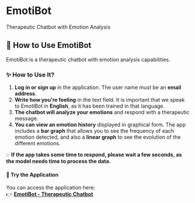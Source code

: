 # EmotiBot
Therapeutic Chatbot with Emotion Analysis

## 📌 How to Use EmotiBot
EmotiBot is a therapeutic chatbot with emotion analysis capabilities.

### ✨ How to Use It?
1. **Log in or sign up** in the application. The user name must be an **email address**. 
2. **Write how you're feeling** in the text field. It is important that we speak to EmotiBot in **English**, as it has been trained in that language. 
3. **The chatbot will analyze your emotions** and respond with a therapeutic message.  
4. **You can view an emotion history** displayed in graphical form. The app includes a **bar graph** that allows you to see the frequency of each emotion detected, and also a **linear graph** to see the evolution of the different emotions.

💡 **If the app takes some time to respond, please wait a few seconds, as the model needs time to process the data.**

#### 🚀 Try the Application  
You can access the application here:  
👉 **[EmotiBot - Therapeutic Chatbot](https://huggingface.co/spaces/Bartix84/EmotiBot)**  

